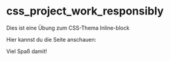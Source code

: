 # css_project_work_responsibly

Dies ist eine Übung zum CSS-Thema Inline-block

Hier kannst du die Seite anschauen:


Viel Spaß damit!
